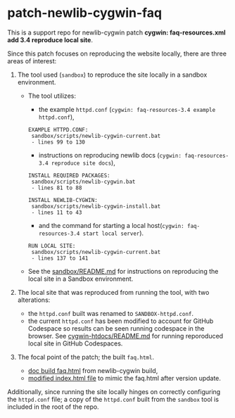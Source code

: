 # patch-newlib-cygwin-faq

This is a support repo for newlib-cygwin patch **cygwin: faq-resources.xml add 3.4 reproduce local site**. 

Since this patch focuses on reproducing the website locally, there are three areas of interest:

1. The tool used (`sandbox`) to reproduce the site locally in a sandbox environment.
   
   - The tool utilizes:
      - the example `httpd.conf` (`cygwin: faq-resources-3.4 example httpd.conf`), 

      ```
      EXAMPLE HTTPD.CONF:
       sandbox/scripts/newlib-cygwin-current.bat
       - lines 99 to 130
      ```

      - instructions on reproducing newlib docs (`cygwin: faq-resources-3.4 reproduce site docs`), 

      ```
      INSTALL REQUIRED PACKAGES:
       sandbox/scripts/newlib-cygwin.bat
       - lines 81 to 88
      
      INSTALL NEWLIB-CYGWIN:
       sandbox/scripts/newlib-cygwin-install.bat
       - lines 11 to 43
      ```
      
      - and the command for starting a local host(`cygwin: faq-resources-3.4 start local server`).

      ```
      RUN LOCAL SITE:
       sandbox/scripts/newlib-cygwin-current.bat
       - lines 137 to 141
      ```

   - See the [sandbox/README.md](sandbox/README.md) for instructions on reproducing the local
   site in a Sandbox environment.

2. The local site that was reproduced from running the tool, with two alterations:
   
   - the `httpd.conf` built was renamed to `SANDBOX-httpd.conf`.
   - the current `httpd.conf` has been modified to account for GitHub Codespace so results can be
   seen running codespace in the browser. See [cygwin-htdocs/README.md](cygwin-htdocs/README.md)
   for running reporoduced local site in GitHub Codespaces.

3. The focal point of the patch; the built `faq.html`.
   
   - [doc build faq.html](https://jhauga.github.io/patch-newlib-cygwin-faq/faq.html) from newlib-cygwin build,
   - [modified index.html file](https://jhauga.github.io/patch-newlib-cygwin-faq/) to mimic the faq.html
   after version update.

Additionally, since running the site locally hinges on correctly configuring the `httpd.conf`
file; a copy of the `httpd.conf` built from the `sandbox` tool is included in the root of the repo.

